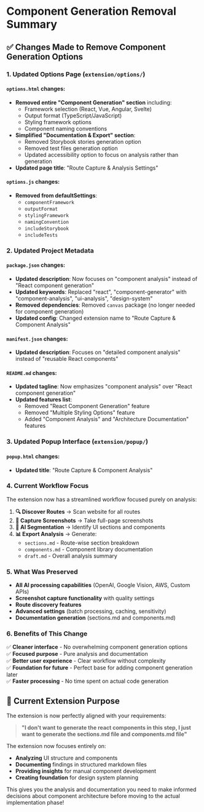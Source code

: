 # Component Generation Removal Summary

## ✅ Changes Made to Remove Component Generation Options

### 1. **Updated Options Page** (`extension/options/`)

#### `options.html` changes:

- **Removed entire "Component Generation" section** including:
  - Framework selection (React, Vue, Angular, Svelte)
  - Output format (TypeScript/JavaScript)
  - Styling framework options
  - Component naming conventions
- **Simplified "Documentation & Export" section**:
  - Removed Storybook stories generation option
  - Removed test files generation option
  - Updated accessibility option to focus on analysis rather than generation
- **Updated page title**: "Route Capture & Analysis Settings"

#### `options.js` changes:

- **Removed from defaultSettings**:
  - `componentFramework`
  - `outputFormat`
  - `stylingFramework`
  - `namingConvention`
  - `includeStorybook`
  - `includeTests`

### 2. **Updated Project Metadata**

#### `package.json` changes:

- **Updated description**: Now focuses on "component analysis" instead of "React component
  generation"
- **Updated keywords**: Replaced "react", "component-generator" with "component-analysis",
  "ui-analysis", "design-system"
- **Removed dependencies**: Removed `canvas` package (no longer needed for component generation)
- **Updated config**: Changed extension name to "Route Capture & Component Analysis"

#### `manifest.json` changes:

- **Updated description**: Focuses on "detailed component analysis" instead of "reusable React
  components"

#### `README.md` changes:

- **Updated tagline**: Now emphasizes "component analysis" over "React component generation"
- **Updated features list**:
  - Removed "React Component Generation" feature
  - Removed "Multiple Styling Options" feature
  - Added "Component Analysis" and "Architecture Documentation" features

### 3. **Updated Popup Interface** (`extension/popup/`)

#### `popup.html` changes:

- **Updated title**: "Route Capture & Component Analysis"

### 4. **Current Workflow Focus**

The extension now has a streamlined workflow focused purely on analysis:

1. **🔍 Discover Routes** → Scan website for all routes
2. **📸 Capture Screenshots** → Take full-page screenshots
3. **🤖 AI Segmentation** → Identify UI sections and components
4. **📊 Export Analysis** → Generate:
   - `sections.md` - Route-wise section breakdown
   - `components.md` - Component library documentation
   - `draft.md` - Overall analysis summary

### 5. **What Was Preserved**

- **All AI processing capabilities** (OpenAI, Google Vision, AWS, Custom APIs)
- **Screenshot capture functionality** with quality settings
- **Route discovery features**
- **Advanced settings** (batch processing, caching, sensitivity)
- **Documentation generation** (sections.md and components.md)

### 6. **Benefits of This Change**

✅ **Cleaner interface** - No overwhelming component generation options  
✅ **Focused purpose** - Pure analysis and documentation  
✅ **Better user experience** - Clear workflow without complexity  
✅ **Foundation for future** - Perfect base for adding component generation later  
✅ **Faster processing** - No time spent on actual code generation

## 🎯 Current Extension Purpose

The extension is now perfectly aligned with your requirements:

> **"I don't want to generate the react components in this step, I just want to generate the
> sections.md file and components.md file"**

The extension now focuses entirely on:

- **Analyzing** UI structure and components
- **Documenting** findings in structured markdown files
- **Providing insights** for manual component development
- **Creating foundation** for design system planning

This gives you the analysis and documentation you need to make informed decisions about component
architecture before moving to the actual implementation phase!
